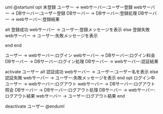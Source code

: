 uml
@startuml
opt 未登録
ユーザー -> webサーバー:ユーザー登録
webサーバー -> DBサーバー:ユーザー登録
DBサーバー -> DBサーバー:登録処理
DBサーバー -> webサーバー:登録結果

alt 登録成功
webサーバー -> ユーザー:登録メッセージを表示
else 登録失敗
webサーバー -> ユーザー:失敗メッセージを表示

end
end


ユーザー -> webサーバー:ログイン
webサーバー -> DBサーバー:ログイン料金
DBサーバー -> DBサーバー:ログイン処理
DBサーバー -> webサーバー:認証結果

activate ユーザー
alt 認証成功
webサーバー -> ユーザー:ユーザー名を表示
else 認証失敗
webサーバー -> ユーザー:失敗メッセージを表示
end
opt ログイン中
ユーザー -> webサーバー:ログアウト
webサーバー -> DBサーバー:ログアウト照会
DBサーバー -> DBサーバー:ログアウト処理
DBサーバー -> webサーバー:ログアウト結果
webサーバー -> ユーザー:ログアウト結果
end

deactivate ユーザー
@enduml
